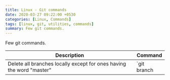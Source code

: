 ```yaml
---
title: Linux - Git commands
date: 2020-03-27 09:22:00 +0530
categories: [Linux, Commands]
tags: [linux, git, utilities, commands]
summary: Few git commands.
---
```


Few git commands.

| Description                                                          | Command                                               |
| -------------------------------------------------------------------- | ----------------------------------------------------- |
| Delete all branches locally except for ones having the word "master" | `git branch | grep -v "master" | xargs git branch -D` |
